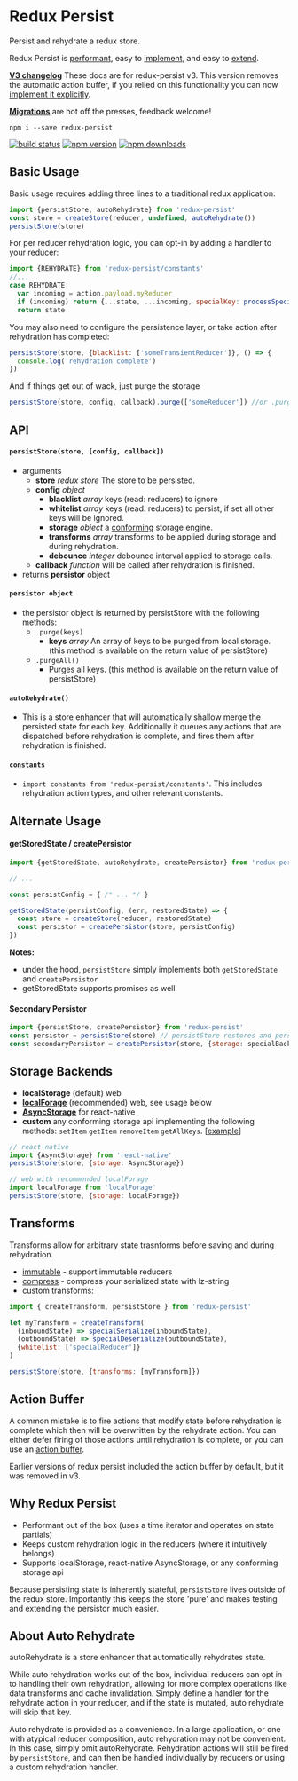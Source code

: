 # Redux Persist
Persist and rehydrate a redux store.

Redux Persist is [performant](#why-redux-persist), easy to [implement](#basic-usage), and easy to [extend](#transforms).

**[V3 changelog](https://github.com/rt2zz/redux-persist/releases/tag/v3.0.0)**
These docs are for redux-persist v3. This version removes the automatic action buffer, if you relied on this functionality you can now [implement it explicitly](#action-buffer).

**[Migrations](https://github.com/wildlifela/redux-persist-migrate)**
are hot off the presses, feedback welcome!

`npm i --save redux-persist`

[![build status](https://img.shields.io/travis/rt2zz/redux-persist/master.svg?style=flat-square)](https://travis-ci.org/rt2zz/redux-persist)
[![npm version](https://img.shields.io/npm/v/redux-persist.svg?style=flat-square)](https://www.npmjs.com/package/redux-persist)
[![npm downloads](https://img.shields.io/npm/dm/redux-persist.svg?style=flat-square)](https://www.npmjs.com/package/redux-persist)

## Basic Usage
Basic usage requires adding three lines to a traditional redux application:
```js
import {persistStore, autoRehydrate} from 'redux-persist'
const store = createStore(reducer, undefined, autoRehydrate())
persistStore(store)
```
For per reducer rehydration logic, you can opt-in by adding a handler to your reducer:
```js
import {REHYDRATE} from 'redux-persist/constants'
//...
case REHYDRATE:
  var incoming = action.payload.myReducer
  if (incoming) return {...state, ...incoming, specialKey: processSpecial(incoming.specialKey)}
  return state
```
You may also need to configure the persistence layer, or take action after rehydration has completed:
```js
persistStore(store, {blacklist: ['someTransientReducer']}, () => {
  console.log('rehydration complete')
})
```
And if things get out of wack, just purge the storage
```js
persistStore(store, config, callback).purge(['someReducer']) //or .purgeAll()
```

## API
#### `persistStore(store, [config, callback])`
  - arguments
    - **store** *redux store* The store to be persisted.
    - **config** *object*
      - **blacklist** *array* keys (read: reducers) to ignore
      - **whitelist** *array* keys (read: reducers) to persist, if set all other keys will be ignored.
      - **storage** *object* a [conforming](https://github.com/rt2zz/redux-persist#storage-backends) storage engine.
      - **transforms** *array* transforms to be applied during storage and during rehydration.
      - **debounce** *integer* debounce interval applied to storage calls.
    - **callback** *function* will be called after rehydration is finished.
  - returns **persistor** object

#### `persistor object`
  - the persistor object is returned by persistStore with the following methods:
    - `.purge(keys)`
      - **keys** *array* An array of keys to be purged from local storage. (this method is available on the return value of persistStore)
    - `.purgeAll()`
      - Purges all keys. (this method is available on the return value of persistStore)

#### `autoRehydrate()`
  - This is a store enhancer that will automatically shallow merge the persisted state for each key. Additionally it queues any actions that are dispatched before rehydration is complete, and fires them after rehydration is finished.

#### `constants`
  - `import constants from 'redux-persist/constants'`. This includes rehydration action types, and other relevant constants.

## Alternate Usage
#### getStoredState / createPersistor
```js
import {getStoredState, autoRehydrate, createPersistor} from 'redux-persist'

// ...

const persistConfig = { /* ... */ }

getStoredState(persistConfig, (err, restoredState) => {
  const store = createStore(reducer, restoredState)
  const persistor = createPersistor(store, persistConfig)
})
```
**Notes:**  
* under the hood, `persistStore` simply implements both `getStoredState` and `createPersistor`
* getStoredState supports promises as well

#### Secondary Persistor
```js
import {persistStore, createPersistor} from 'redux-persist'
const persistor = persistStore(store) // persistStore restores and persists
const secondaryPersistor = createPersistor(store, {storage: specialBackupStorage}) // createPersistor only persists
```

## Storage Backends
- **localStorage** (default) web
- **[localForage](https://github.com/mozilla/localForage)** (recommended) web, see usage below
- **[AsyncStorage](http://facebook.github.io/react-native/docs/asyncstorage.html#content)** for react-native
- **custom** any conforming storage api implementing the following methods: `setItem` `getItem` `removeItem` `getAllKeys`. [[example](https://github.com/facebook/react-native/blob/master/Libraries/Storage/AsyncStorage.js)]

```js
// react-native
import {AsyncStorage} from 'react-native'
persistStore(store, {storage: AsyncStorage})

// web with recommended localForage
import localForage from 'localForage'
persistStore(store, {storage: localForage})
```

## Transforms
Transforms allow for arbitrary state trasnforms before saving and during rehydration.
- [immutable](https://github.com/rt2zz/redux-persist-transform-immutable) - support immutable reducers
- [compress](https://github.com/rt2zz/redux-persist-transform-compress) - compress your serialized state with lz-string
- custom transforms:
```js
import { createTransform, persistStore } from 'redux-persist'

let myTransform = createTransform(
  (inboundState) => specialSerialize(inboundState),
  (outboundState) => specialDeserialize(outboundState),
  {whitelist: ['specialReducer']}
)

persistStore(store, {transforms: [myTransform]})
```

## Action Buffer
A common mistake is to fire actions that modify state before rehydration is complete which then will be overwritten by the rehydrate action. You can either defer firing of those actions until rehydration is complete, or you can use an [action buffer](https://github.com/rt2zz/redux-action-buffer/blob/master/README.md#redux-persist-example).

Earlier versions of redux persist included the action buffer by default, but it was removed in v3.


## Why Redux Persist

* Performant out of the box (uses a time iterator and operates on state partials)
* Keeps custom rehydration logic in the reducers (where it intuitively belongs)
* Supports localStorage, react-native AsyncStorage, or any conforming storage api

Because persisting state is inherently stateful, `persistStore` lives outside of the redux store. Importantly this keeps the store 'pure' and makes testing and extending the persistor much easier.

## About Auto Rehydrate
autoRehydrate is a store enhancer that automatically rehydrates state.

While auto rehydration works out of the box, individual reducers can opt in to handling their own rehydration, allowing for more complex operations like data transforms and cache invalidation. Simply define a handler for the rehydrate action in your reducer, and if the state is mutated, auto rehydrate will skip that key.

Auto rehydrate is provided as a convenience. In a large application, or one with atypical reducer composition, auto rehydration may not be convenient. In this case, simply omit autoRehydrate. Rehydration actions will still be fired by `persistStore`, and can then be handled individually by reducers or using a custom rehydration handler.
